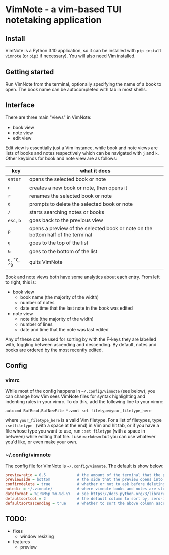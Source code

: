 # VimNote - a vim-based TUI notetaking application

## Install
VimNote is a Python 3.10 application, so it can be installed with `pip install vimnote` (or `pip3` if necessary). You will also need Vim installed.

## Getting started
Run VimNote from the terminal, optionally specifying the name of a book to open. The book name can be autocompleted with tab in most shells.

## Interface
There are three main "views" in VimNote:
- book view
- note view
- edit view

Edit view is essentially just a Vim instance, while book and note views are lists of books and notes respectively which can be navigated with `j` and `k`. Other keybinds for book and note view are as follows:

key|what it does
-|-
`enter`|opens the selected book or note
`n`|creates a new book or note, then opens it
`r`|renames the selected book or note
`d`|prompts to delete the selected book or note
`/`|starts searching notes or books
`esc`, `b`|goes back to the previous view
`p`|opens a preview of the selected book or note on the bottom half of the terminal
`g`|goes to the top of the list
`G`|goes to the bottom of the list
`q`, `^C`, `^D`|quits VimNote

Book and note views both have some analytics about each entry. From left to right, this is:
- book view
    - book name (the majority of the width)
    - number of notes
    - date and time that the last note in the book was edited
- note view
    - note title (the majority of the width)
    - number of lines
    - date and time that the note was last edited

Any of these can be used for sorting by with the F-keys they are labelled with, toggling between ascending and descending. By default, notes and books are ordered by the most recently edited.

## Config
### vimrc
While most of the config happens in `~/.config/vimnote` (see below), you can change how Vim sees VimNote files for syntax highlighting and indenting rules in your vimrc. To do this, add the following line to your vimrc:
```vim
autocmd BufRead,BufNewFile *.vmnt set filetype=your_filetype_here
```
where `your_filetype_here` is a valid Vim filetype. For a list of filetypes, type `:setfiletype ` (with a space at the end) in Vim and hit tab, or if you have a file whose type you want to use, run `:set filetype` (with a space in between) while editing that file. I use `markdown` but you can use whatever you'd like, or even make your own.

### ~/.config/vimnote
The config file for VimNote is `~/.config/vimnote`. The default is show below:

```ini
previewratio = 0.5              # the amount of the terminal that the preview uses
previewside = bottom            # the side that the preview opens into. allowed values: bottom, top, left, right
confirmdelete = true            # whether or not to ask before deleting
notedir = ~/.vimnote/           # where vimnote books and notes are stored
dateformat = %I:%M%p %m-%d-%Y   # see https://docs.python.org/3/library/datetime.html#strftime-and-strptime-behavior
defaultsortcol = 2              # the default column to sort by, zero-indexed
defaultsortascending = true     # whether to sort the above column ascending or descending (true or false)
```

## TODO:

- fixes
    - window resizing
- features
    - preview
